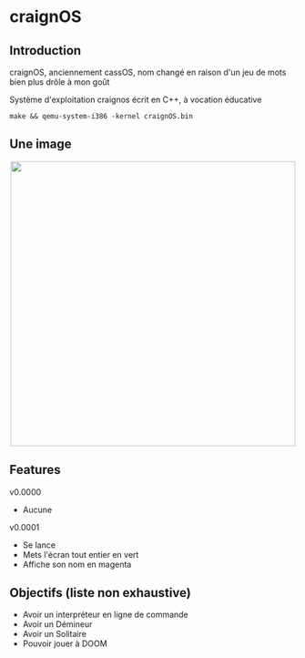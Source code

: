 # craignOS

## Introduction

craignOS, anciennement cassOS, nom changé en raison d'un jeu de mots bien plus drôle à mon goût

Système d'exploitation craignos écrit en C++, à vocation éducative

```console
make && qemu-system-i386 -kernel craignOS.bin
```

## Une image

<a href="https://i.imgur.com/z9JkBhL.png">
    <img class="center" height="500px" width="500px" src="https://i.imgur.com/z9JkBhL.png">
</a>

<style>
.center {
    display: block;
    margin-left: auto;
    margin-right: auto;
}
</style>

## Features

v0.0000

- Aucune

v0.0001

- Se lance
- Mets l'écran tout entier en vert
- Affiche son nom en magenta

## Objectifs (liste non exhaustive)

- Avoir un interpréteur en ligne de commande
- Avoir un Démineur
- Avoir un Solitaire
- Pouvoir jouer à DOOM